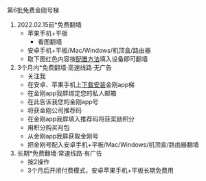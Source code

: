 第6批免费金刚号梯
1. 2022.02.15前*免费翻墙
    * 苹果手机+平板
        * 看图翻墙
    * 安卓手机+平板/Mac/Windows/机顶盒/路由器
    * 取下图红色内容按[配置方法](CUTT.LY/7YjP3T7)填入设备即可翻墙
2. 3个月内*免费翻墙·高速线路·无广告
    * 关注我
    * 在安卓、苹果手机上[下载安装](CUTT.LY/xxqCMtF)金刚app梯
    * 在金刚app我屏绑定您的私人邮箱
    * 在此告诉我您的金刚app号
    * 将获金刚公司推荐码
    * 在金刚app我屏填入推荐码将获奖励积分
    * 用积分购买月包
    * 从金刚app我屏获取金刚号
    * 把金刚号配入安卓手机+平板/Mac/Windows/机顶盒/路由器翻墙
3. 长期*免费翻墙·常速线路·有广告
    * 按2操作
    * 3个月后开闭付费模式，安卓苹果手机+平板长期免费用
